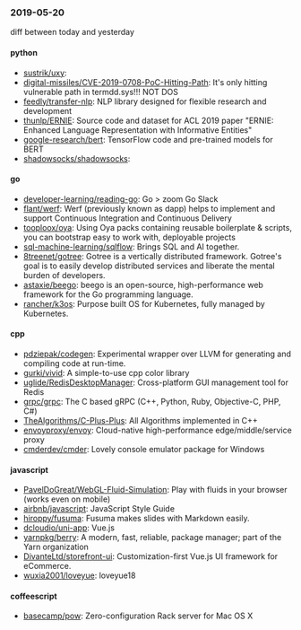 ### 2019-05-20
diff between today and yesterday

#### python
* [sustrik/uxy](https://github.com/sustrik/uxy): 
* [digital-missiles/CVE-2019-0708-PoC-Hitting-Path](https://github.com/digital-missiles/CVE-2019-0708-PoC-Hitting-Path): It's only hitting vulnerable path in termdd.sys!!! NOT DOS
* [feedly/transfer-nlp](https://github.com/feedly/transfer-nlp): NLP library designed for flexible research and development
* [thunlp/ERNIE](https://github.com/thunlp/ERNIE): Source code and dataset for ACL 2019 paper "ERNIE: Enhanced Language Representation with Informative Entities"
* [google-research/bert](https://github.com/google-research/bert): TensorFlow code and pre-trained models for BERT
* [shadowsocks/shadowsocks](https://github.com/shadowsocks/shadowsocks): 

#### go
* [developer-learning/reading-go](https://github.com/developer-learning/reading-go): Go  >  zoom  Go  Slack 
* [flant/werf](https://github.com/flant/werf): Werf (previously known as dapp) helps to implement and support Continuous Integration and Continuous Delivery
* [tooploox/oya](https://github.com/tooploox/oya): Using Oya packs containing reusable boilerplate & scripts, you can bootstrap easy to work with, deployable projects
* [sql-machine-learning/sqlflow](https://github.com/sql-machine-learning/sqlflow): Brings SQL and AI together.
* [8treenet/gotree](https://github.com/8treenet/gotree): Gotree is a vertically distributed framework. Gotree's goal is to easily develop distributed services and liberate the mental burden of developers.
* [astaxie/beego](https://github.com/astaxie/beego): beego is an open-source, high-performance web framework for the Go programming language.
* [rancher/k3os](https://github.com/rancher/k3os): Purpose built OS for Kubernetes, fully managed by Kubernetes.

#### cpp
* [pdziepak/codegen](https://github.com/pdziepak/codegen): Experimental wrapper over LLVM for generating and compiling code at run-time.
* [gurki/vivid](https://github.com/gurki/vivid): A simple-to-use cpp color library
* [uglide/RedisDesktopManager](https://github.com/uglide/RedisDesktopManager):  Cross-platform GUI management tool for Redis
* [grpc/grpc](https://github.com/grpc/grpc): The C based gRPC (C++, Python, Ruby, Objective-C, PHP, C#)
* [TheAlgorithms/C-Plus-Plus](https://github.com/TheAlgorithms/C-Plus-Plus): All Algorithms implemented in C++
* [envoyproxy/envoy](https://github.com/envoyproxy/envoy): Cloud-native high-performance edge/middle/service proxy
* [cmderdev/cmder](https://github.com/cmderdev/cmder): Lovely console emulator package for Windows

#### javascript
* [PavelDoGreat/WebGL-Fluid-Simulation](https://github.com/PavelDoGreat/WebGL-Fluid-Simulation): Play with fluids in your browser (works even on mobile)
* [airbnb/javascript](https://github.com/airbnb/javascript): JavaScript Style Guide
* [hiroppy/fusuma](https://github.com/hiroppy/fusuma): Fusuma makes slides with Markdown easily.
* [dcloudio/uni-app](https://github.com/dcloudio/uni-app):  Vue.js 
* [yarnpkg/berry](https://github.com/yarnpkg/berry):  A modern, fast, reliable, package manager; part of the Yarn organization
* [DivanteLtd/storefront-ui](https://github.com/DivanteLtd/storefront-ui): Customization-first Vue.js UI framework for eCommerce.
* [wuxia2001/loveyue](https://github.com/wuxia2001/loveyue): loveyue18

#### coffeescript
* [basecamp/pow](https://github.com/basecamp/pow): Zero-configuration Rack server for Mac OS X
